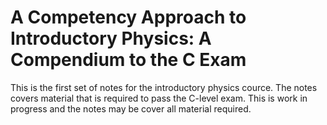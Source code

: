 # A Competency Approach to Introductory Physics: A Compendium to the C Exam

This is the first set of notes for the introductory physics cource. The notes
covers material that is required to pass the C-level exam. This is work in progress
and the notes may be cover all material required.
